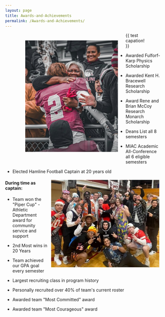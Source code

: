 ```yaml
---
layout: page
title: Awards-and-Achievements
permalink: /Awards-and-Achievements/
---
```




<figure class="image">
  <img src="/prez_miller.jpg" width="300" align="left" style="padding:25px"/>
  <figcaption>{{ test capation! }}</figcaption>
</figure>


-   Awarded Fulforf-Karp Physics Scholarship

-   Awarded Kent H. Bracewell Research Scholarship

-   Award Rene and Brian McCoy Research Monarch Scholarship

-   Deans List all 8 semesters

-   MIAC Academic All-Conference all 6 eligible semesters

-   Elected Hamline Football Captain at 20 years old

<img src="/mr_focke.jpg" width="350" align="right" style="padding:5px"/>

#### During time as captain:
-   Team won the "Piper Cup" - Athletic Department award for community service and support

-   2nd Most wins in 20 Years

-   Team achieved our GPA goal every semester

-   Largest recruiting class in program history

-   Personally recruited over 40% of team's current roster

-   Awarded team "Most Committed" award

-   Awarded team "Most Courageous" award
